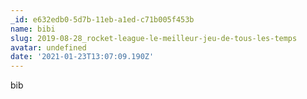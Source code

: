 ```yaml
---
_id: e632edb0-5d7b-11eb-a1ed-c71b005f453b
name: bibi
slug: 2019-08-28_rocket-league-le-meilleur-jeu-de-tous-les-temps
avatar: undefined
date: '2021-01-23T13:07:09.190Z'
---
```

bib
